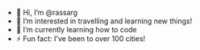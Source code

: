 - 👋 Hi, I’m @rassarg
- 👀 I’m interested in travelling and learning new things!
- 🌱 I’m currently learning how to code
- ⚡ Fun fact: I've been to over 100 cities!

<!---
rassarg/rassarg is a ✨ special ✨ repository because its `README.md` (this file) appears on your GitHub profile.
You can click the Preview link to take a look at your changes.
--->
